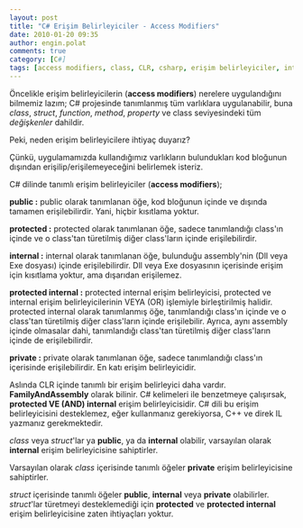 ```yaml
---
layout: post
title: "C# Erişim Belirleyiciler - Access Modifiers"
date: 2010-01-20 09:35
author: engin.polat
comments: true
category: [C#]
tags: [access modifiers, class, CLR, csharp, erişim belirleyiciler, internal, member, private, protected internal, public, struct]
---
```

Öncelikle erişim belirleyicilerin (**access modifiers**) nerelere uygulandığını bilmemiz lazım; C# projesinde tanımlanmış tüm varlıklara uygulanabilir, buna *class*, *struct*, *function*, *method*, *property* ve class seviyesindeki tüm *değişkenler* dahildir.

Peki, neden erişim belirleyicilere ihtiyaç duyarız?

Çünkü, uygulamamızda kullandığımız varlıkların bulundukları kod bloğunun dışından erişilip/erişilemeyeceğini belirlemek isteriz.

C# dilinde tanımlı erişim belirleyiciler (**access modifiers**);

**public :** public olarak tanımlanan öğe, kod bloğunun içinde ve dışında tamamen erişilebilirdir. Yani, hiçbir kısıtlama yoktur.

**protected :** protected olarak tanımlanan öğe, sadece tanımlandığı class'ın içinde ve o class'tan türetilmiş diğer class'ların içinde erişilebilirdir.

**internal :** internal olarak tanımlanan öğe, bulunduğu assembly'nin (Dll veya Exe dosyası) içinde erişilebilirdir. Dll veya Exe dosyasının içerisinde erişim için kısıtlama yoktur, ama dışarıdan erişilemez.

**protected internal :** protected internal erişim belirleyicisi, protected ve internal erişim belirleyicilerinin VEYA (OR) işlemiyle birleştirilmiş halidir. protected internal olarak tanımlanmış öğe, tanımlandığı class'ın içinde ve o class'tan türetilmiş diğer class'ların içinde erişilebilir. Ayrıca, aynı assembly içinde olmasalar dahi, tanımlandığı class'tan türetilmiş diğer class'ların içinde de erişilebilirdir.

**private :** private olarak tanımlanan öğe, sadece tanımlandığı class'ın içerisinde erişilebilirdir. En katı erişim belirleyicidir.

Aslında CLR içinde tanımlı bir erişim belirleyici daha vardır. **FamilyAndAssembly** olarak bilinir. C# kelimeleri ile benzetmeye çalışırsak, **protected VE (AND) internal** erişim belirleyicisidir. C# dili bu erişim belirleyicisini desteklemez, eğer kullanmanız gerekiyorsa, C++ ve direk IL yazmanız gerekmektedir.

*class* veya *struct*'lar ya **public**, ya da **internal** olabilir, varsayılan olarak **internal** erişim belirleyicisine sahiptirler.

Varsayılan olarak *class* içerisinde tanımlı öğeler **private** erişim belirleyicisine sahiptirler.

*struct* içerisinde tanımlı öğeler **public**, **internal** veya **private** olabilirler. *struct*'lar türetmeyi desteklemediği için **protected** ve **protected internal** erişim belirleyicisine zaten ihtiyaçları yoktur.


